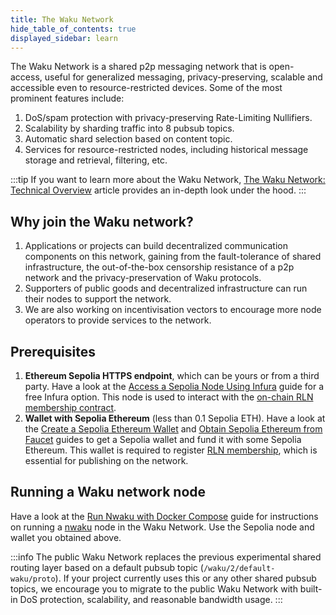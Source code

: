 ```yaml
---
title: The Waku Network
hide_table_of_contents: true
displayed_sidebar: learn
---
```


The Waku Network is a shared p2p messaging network that is open-access, useful for generalized messaging, privacy-preserving, scalable and accessible even to resource-restricted devices. Some of the most prominent features include:

1. DoS/spam protection with privacy-preserving Rate-Limiting Nullifiers.
2. Scalability by sharding traffic into 8 pubsub topics.
3. Automatic shard selection based on content topic.
4. Services for resource-restricted nodes, including historical message storage and retrieval, filtering, etc.

:::tip
If you want to learn more about the Waku Network, [The Waku Network: Technical Overview](https://blog.waku.org/2024-03-26-waku-network-tech-overview/) article provides an in-depth look under the hood.
:::

## Why join the Waku network?

1. Applications or projects can build decentralized communication components on this network, gaining from the fault-tolerance of shared infrastructure, the out-of-the-box censorship resistance of a p2p network and the privacy-preservation of Waku protocols.
2. Supporters of public goods and decentralized infrastructure can run their nodes to support the network.
3. We are also working on incentivisation vectors to encourage more node operators to provide services to the network.

## Prerequisites

1. **Ethereum Sepolia HTTPS endpoint**, which can be yours or from a third party. Have a look at the [Access a Sepolia Node Using Infura](https://github.com/waku-org/nwaku/blob/master/docs/tutorial/pre-requisites-of-running-on-chain-spam-protected-chat2.md#3-access-a-node-on-the-sepolia-testnet-using-infura) guide for a free Infura option. This node is used to interact with the [on-chain RLN membership contract](https://rfc.vac.dev/waku/standards/core/17/rln-relay/).
2. **Wallet with Sepolia Ethereum** (less than 0.1 Sepolia ETH). Have a look at the [Create a Sepolia Ethereum Wallet](https://github.com/waku-org/nwaku/blob/master/docs/tutorial/pre-requisites-of-running-on-chain-spam-protected-chat2.md#1-create-a-sepolia-ethereum-account-and-obtain-its-private-key) and [Obtain Sepolia Ethereum from Faucet](https://github.com/waku-org/nwaku/blob/master/docs/tutorial/pre-requisites-of-running-on-chain-spam-protected-chat2.md#2-obtain-sepolia-eth-from-faucet) guides to get a Sepolia wallet and fund it with some Sepolia Ethereum. This wallet is required to register [RLN membership](https://rfc.vac.dev/waku/standards/core/17/rln-relay/#setup-and-registration), which is essential for publishing on the network.

## Running a Waku network node

Have a look at the [Run Nwaku with Docker Compose](/guides/nwaku/run-docker-compose) guide for instructions on running a [nwaku](https://github.com/waku-org/nwaku) node in the Waku Network. Use the Sepolia node and wallet you obtained above.

:::info
The public Waku Network replaces the previous experimental shared routing layer based on a default pubsub topic (`/waku/2/default-waku/proto`). If your project currently uses this or any other shared pubsub topics, we encourage you to migrate to the public Waku Network with built-in DoS protection, scalability, and reasonable bandwidth usage.
:::
